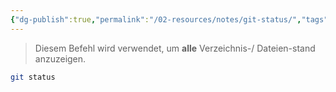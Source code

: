 ```yaml
---
{"dg-publish":true,"permalink":"/02-resources/notes/git-status/","tags":["git/status"],"noteIcon":"","updated":"2025-08-26T16:35:04.000+02:00"}
---
```


>Diesem Befehl wird verwendet, um **alle** Verzeichnis-/ Dateien-stand anzuzeigen.
```bash
git status
```
